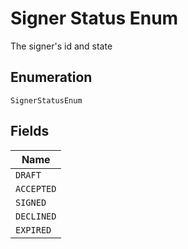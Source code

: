 
# Signer Status Enum

The signer's id and state

## Enumeration

`SignerStatusEnum`

## Fields

| Name |
|  --- |
| `DRAFT` |
| `ACCEPTED` |
| `SIGNED` |
| `DECLINED` |
| `EXPIRED` |

